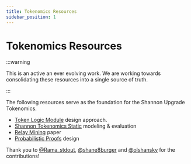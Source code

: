 ```yaml
---
title: Tokenomics Resources
sidebar_position: 1
---
```


# Tokenomics Resources <!-- omit in toc -->

:::warning

This is an active an ever evolving work. We are working towards consolidating these resources into a single source of truth.

:::

The following resources serve as the foundation for the Shannon Upgrade Tokenomics.

- [Token Logic Module](https://docs.pokt.network/pokt-protocol/the-shannon-upgrade/proposed-tokenomics/token-logic-modules) design approach.
- [Shannon Tokenomics Static](https://github.com/pokt-network/shannon-tokenomics-static-tests) modeling & evaluation
- [Relay Mining](https://arxiv.org/abs/2305.10672) paper
- [Probabilistic Proofs](https://github.com/pokt-network/pocket-core/blob/staging/docs/proposals/probabilistic_proofs.md) design

Thank you to [@Rama_stdout](https://x.com/Rama_stdout), [@shane8burger](https://x.com/shane8burger) and [@olshansky](https://x.com/olshansky) for the contributions!
